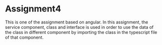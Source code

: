 # Assignment4
This is one of the assignment based on angular. In this assignment, the service component, class and interface is used in order to use the data of the class in different component by importing the class in the typescript file of that component.

